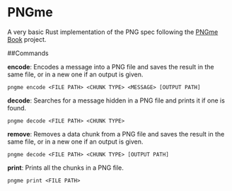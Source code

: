 # PNGme
A very basic Rust implementation of the PNG spec following the [PNGme Book](https://github.com/picklenerd/PNGme_book) project.

##Commands

**encode**: Encodes a message into a PNG file and saves the result in the same file, or in a new one if an output is given.

`pngme encode <FILE PATH> <CHUNK TYPE> <MESSAGE> [OUTPUT PATH]`

**decode**: Searches for a message hidden in a PNG file and prints it if one is found.

`pngme decode <FILE PATH> <CHUNK TYPE>`

**remove**: Removes a data chunk from a PNG file and saves the result in the same file, or in a new one if an output is given.

`pngme decode <FILE PATH> <CHUNK TYPE> [OUTPUT PATH]`

**print**: Prints all the chunks in a PNG file.

`pngme print <FILE PATH>`
